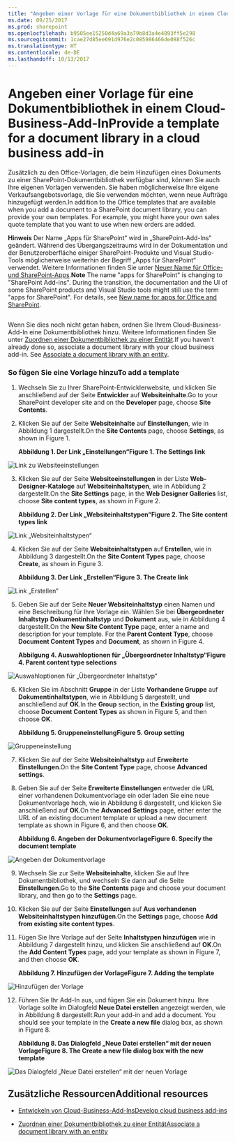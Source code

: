 ```yaml
---
title: "Angeben einer Vorlage für eine Dokumentbibliothek in einem Cloud-Business-Add-In"
ms.date: 09/25/2017
ms.prod: sharepoint
ms.openlocfilehash: b9505ee15250d4a69a3a79b8d3a4e4893ff5e298
ms.sourcegitcommit: 1cae27d85ee691d976e2c085986466de088f526c
ms.translationtype: HT
ms.contentlocale: de-DE
ms.lasthandoff: 10/13/2017
---
```

# <a name="provide-a-template-for-a-document-library-in-a-cloud-business-add-in"></a><span data-ttu-id="98483-102">Angeben einer Vorlage für eine Dokumentbibliothek in einem Cloud-Business-Add-In</span><span class="sxs-lookup"><span data-stu-id="98483-102">Provide a template for a document library in a cloud business add-in</span></span>
<span data-ttu-id="98483-p101">Zusätzlich zu den Office-Vorlagen, die beim Hinzufügen eines Dokuments zu einer SharePoint-Dokumentbibliothek verfügbar sind, können Sie auch Ihre eigenen Vorlagen verwenden. Sie haben möglicherweise Ihre eigene Verkaufsangebotsvorlage, die Sie verwenden möchten, wenn neue Aufträge hinzugefügt werden.</span><span class="sxs-lookup"><span data-stu-id="98483-p101">In addition to the Office templates that are available when you add a document to a SharePoint document library, you can provide your own templates. For example, you might have your own sales quote template that you want to use when new orders are added.</span></span>
 

 <span data-ttu-id="98483-p102">**Hinweis** Der Name „Apps für SharePoint“ wird in „SharePoint-Add-Ins“ geändert. Während des Übergangszeitraums wird in der Dokumentation und der Benutzeroberfläche einiger SharePoint-Produkte und Visual Studio-Tools möglicherweise weiterhin der Begriff „Apps für SharePoint“ verwendet. Weitere Informationen finden Sie unter [Neuer Name für Office- und SharePoint-Apps](new-name-for-apps-for-sharepoint.md#bk_newname).</span><span class="sxs-lookup"><span data-stu-id="98483-p102">**Note**  The name "apps for SharePoint" is changing to "SharePoint Add-ins". During the transition, the documentation and the UI of some SharePoint products and Visual Studio tools might still use the term "apps for SharePoint". For details, see  [New name for apps for Office and SharePoint](new-name-for-apps-for-sharepoint.md#bk_newname).</span></span>
 


## 

<span data-ttu-id="98483-p103">Wenn Sie dies noch nicht getan haben, ordnen Sie Ihrem Cloud-Business-Add-In eine Dokumentbibliothek hinzu. Weitere Informationen finden Sie unter [Zuordnen einer Dokumentbibliothek zu einer Entität](associate-a-document-library-with-an-entity.md).</span><span class="sxs-lookup"><span data-stu-id="98483-p103">If you haven't already done so, associate a document library with your cloud business add-in. See  [Associate a document library with an entity](associate-a-document-library-with-an-entity.md).</span></span>
 

 

### <a name="to-add-a-template"></a><span data-ttu-id="98483-110">So fügen Sie eine Vorlage hinzu</span><span class="sxs-lookup"><span data-stu-id="98483-110">To add a template</span></span>


1. <span data-ttu-id="98483-111">Wechseln Sie zu Ihrer SharePoint-Entwicklerwebsite, und klicken Sie anschließend auf der Seite **Entwickler** auf **Websiteinhalte**.</span><span class="sxs-lookup"><span data-stu-id="98483-111">Go to your SharePoint developer site and on the  **Developer** page, choose **Site Contents**.</span></span>
    
 
2. <span data-ttu-id="98483-112">Klicken Sie auf der Seite **Websiteinhalte** auf **Einstellungen**, wie in Abbildung 1 dargestellt.</span><span class="sxs-lookup"><span data-stu-id="98483-112">On the  **Site Contents** page, choose **Settings**, as shown in Figure 1.</span></span>
    
    <span data-ttu-id="98483-113">**Abbildung 1. Der Link „Einstellungen“**</span><span class="sxs-lookup"><span data-stu-id="98483-113">**Figure 1. The Settings link**</span></span>

 

  ![Link zu Websiteeinstellungen](../images/CBA_IM_8b.PNG)
 

 

 
3. <span data-ttu-id="98483-115">Klicken Sie auf der Seite **Websiteeinstellungen** in der Liste **Web-Designer-Kataloge** auf **Websiteinhaltstypen**, wie in Abbildung 2 dargestellt.</span><span class="sxs-lookup"><span data-stu-id="98483-115">On the  **Site Settings** page, in the **Web Designer Galleries** list, choose **Site content types**, as shown in Figure 2.</span></span>
    
    <span data-ttu-id="98483-116">**Abbildung 2. Der Link „Websiteinhaltstypen“**</span><span class="sxs-lookup"><span data-stu-id="98483-116">**Figure 2. The Site content types link**</span></span>

 

  ![Link „Websiteinhaltstypen“](../images/CBA_IM_26.PNG)
 

 

 
4. <span data-ttu-id="98483-118">Klicken Sie auf der Seite **Websiteinhaltstypen** auf **Erstellen**, wie in Abbildung 3 dargestellt.</span><span class="sxs-lookup"><span data-stu-id="98483-118">On the  **Site Content Types** page, choose **Create**, as shown in Figure 3.</span></span>
    
    <span data-ttu-id="98483-119">**Abbildung 3. Der Link „Erstellen“**</span><span class="sxs-lookup"><span data-stu-id="98483-119">**Figure 3. The Create link**</span></span>

 

  ![Link „Erstellen“](../images/CBA_IM_27.PNG)
 

 

 
5. <span data-ttu-id="98483-p104">Geben Sie auf der Seite **Neuer Websiteinhaltstyp** einen Namen und eine Beschreibung für Ihre Vorlage ein. Wählen Sie bei **Übergeordneter Inhaltstyp** **Dokumentinhaltstyp** und **Dokument** aus, wie in Abbildung 4 dargestellt.</span><span class="sxs-lookup"><span data-stu-id="98483-p104">On the  **New Site Content Type** page, enter a name and description for your template. For the **Parent Content Type**, choose  **Document Content Types** and **Document**, as shown in Figure 4.</span></span>
    
    <span data-ttu-id="98483-123">**Abbilgung 4. Auswahloptionen für „Übergeordneter Inhaltstyp“**</span><span class="sxs-lookup"><span data-stu-id="98483-123">**Figure 4. Parent content type selections**</span></span>

 

  ![Auswahloptionen für „Übergeordneter Inhaltstyp“](../images/CBA_IM_28.PNG)
 

 

 
6. <span data-ttu-id="98483-125">Klicken Sie im Abschnitt **Gruppe** in der Liste **Vorhandene Gruppe** auf **Dokumentinhaltstypen**, wie in Abbildung 5 dargestellt, und anschließend auf **OK**.</span><span class="sxs-lookup"><span data-stu-id="98483-125">In the  **Group** section, in the **Existing group** list, choose **Document Content Types** as shown in Figure 5, and then choose **OK**.</span></span>
    
    <span data-ttu-id="98483-126">**Abbildung 5. Gruppeneinstellung**</span><span class="sxs-lookup"><span data-stu-id="98483-126">**Figure 5. Group setting**</span></span>

 

  ![Gruppeneinstellung](../images/CBA_IM_28a.PNG)
 

 

 
7. <span data-ttu-id="98483-128">Klicken Sie auf der Seite **Websiteinhaltstyp** auf **Erweiterte Einstellungen**.</span><span class="sxs-lookup"><span data-stu-id="98483-128">On the  **Site Content Type** page, choose **Advanced settings**.</span></span>
    
 
8. <span data-ttu-id="98483-129">Geben Sie auf der Seite **Erweiterte Einstellungen** entweder die URL einer vorhandenen Dokumentvorlage ein oder laden Sie eine neue Dokumentvorlage hoch, wie in Abbildung 6 dargestellt, und klicken Sie anschließend auf **OK**.</span><span class="sxs-lookup"><span data-stu-id="98483-129">On the  **Advanced Settings** page, either enter the URL of an existing document template or upload a new document template as shown in Figure 6, and then choose **OK**.</span></span>
    
    <span data-ttu-id="98483-130">**Abbildung 6. Angeben der Dokumentvorlage**</span><span class="sxs-lookup"><span data-stu-id="98483-130">**Figure 6. Specify the document template**</span></span>

 

  ![Angeben der Dokumentvorlage](../images/CBA_IM_29.PNG)
 

 

 
9. <span data-ttu-id="98483-132">Wechseln Sie zur Seite **Websiteinhalte**, klicken Sie auf Ihre Dokumentbibliothek, und wechseln Sie dann auf die Seite **Einstellungen**.</span><span class="sxs-lookup"><span data-stu-id="98483-132">Go to the  **Site Contents** page and choose your document library, and then go to the **Settings** page.</span></span>
    
 
10. <span data-ttu-id="98483-133">Klicken Sie auf der Seite **Einstellungen** auf **Aus vorhandenen Websiteinhaltstypen hinzufügen**.</span><span class="sxs-lookup"><span data-stu-id="98483-133">On the  **Settings** page, choose **Add from existing site content types**.</span></span>
    
 
11. <span data-ttu-id="98483-134">Fügen Sie Ihre Vorlage auf der Seite **Inhaltstypen hinzufügen** wie in Abbildung 7 dargestellt hinzu, und klicken Sie anschließend auf **OK**.</span><span class="sxs-lookup"><span data-stu-id="98483-134">On the  **Add Content Types** page, add your template as shown in Figure 7, and then choose **OK**.</span></span>
    
    <span data-ttu-id="98483-135">**Abbildung 7. Hinzufügen der Vorlage**</span><span class="sxs-lookup"><span data-stu-id="98483-135">**Figure 7. Adding the template**</span></span>

 

  ![Hinzufügen der Vorlage](../images/CBA_IM_29a.PNG)
 

 

 
12. <span data-ttu-id="98483-p105">Führen Sie Ihr Add-In aus, und fügen Sie ein Dokument hinzu. Ihre Vorlage sollte im Dialogfeld **Neue Datei erstellen** angezeigt werden, wie in Abbildung 8 dargestellt.</span><span class="sxs-lookup"><span data-stu-id="98483-p105">Run your add-in and add a document. You should see your template in the  **Create a new file** dialog box, as shown in Figure 8.</span></span>
    
    <span data-ttu-id="98483-139">**Abbildung 8. Das Dialogfeld „Neue Datei erstellen“ mit der neuen Vorlage**</span><span class="sxs-lookup"><span data-stu-id="98483-139">**Figure 8. The Create a new file dialog box with the new template**</span></span>

 

  ![Das Dialogfeld „Neue Datei erstellen“ mit der neuen Vorlage](../images/CBA_IM_30.PNG)
 

 

 

## <a name="additional-resources"></a><span data-ttu-id="98483-141">Zusätzliche Ressourcen</span><span class="sxs-lookup"><span data-stu-id="98483-141">Additional resources</span></span>
<span data-ttu-id="98483-142"><a name="bk_addresources"> </a></span><span class="sxs-lookup"><span data-stu-id="98483-142"><a name="bk_addresources"> </a></span></span>


-  [<span data-ttu-id="98483-143">Entwickeln von Cloud-Business-Add-Ins</span><span class="sxs-lookup"><span data-stu-id="98483-143">Develop cloud business add-ins</span></span>](develop-cloud-business-add-ins.md)
    
 
-  [<span data-ttu-id="98483-144">Zuordnen einer Dokumentbibliothek zu einer Entität</span><span class="sxs-lookup"><span data-stu-id="98483-144">Associate a document library with an entity</span></span>](associate-a-document-library-with-an-entity.md)
    
 

